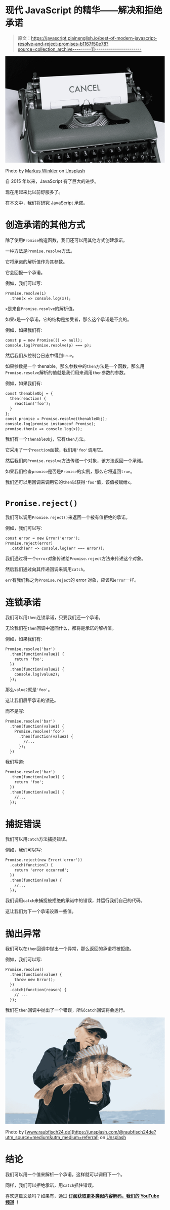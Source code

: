 # 现代 JavaScript 的精华——解决和拒绝承诺

> 原文：<https://javascript.plainenglish.io/best-of-modern-javascript-resolve-and-reject-promises-b1167f50e78?source=collection_archive---------11----------------------->

![](img/d9db4e4c4bebbdcf53d27bbf23e4ccbc.png)

Photo by [Markus Winkler](https://unsplash.com/@markuswinkler?utm_source=medium&utm_medium=referral) on [Unsplash](https://unsplash.com?utm_source=medium&utm_medium=referral)

自 2015 年以来，JavaScript 有了巨大的进步。

现在用起来比以前舒服多了。

在本文中，我们将研究 JavaScript 承诺。

# 创造承诺的其他方式

除了使用`Promise`构造函数，我们还可以用其他方式创建承诺。

一种方法是`Promise.resolve`方法。

它将承诺的解析值作为其参数。

它会回报一个承诺。

例如，我们可以写:

```
Promise.resolve(1)
  .then(x => console.log(x));
```

`x`是来自`Promise.resolve`的解析值。

如果`x`是一个承诺，它的结构是接受者，那么这个承诺是不变的。

例如，如果我们有:

```
const p = new Promise(() => null);
console.log(Promise.resolve(p) === p);
```

然后我们从控制台日志中得到`true`。

如果参数是一个 thenable，那么参数中的`then`方法是一个函数，那么用`Promise.resolve`解析的值就是我们用来调用`then`参数的参数。

例如，如果我们有:

```
const thenableObj = {
  then(reaction) {
    reaction('foo');
  }
};
const promise = Promise.resolve(thenableObj);
console.log(promise instanceof Promise); 
promise.then(x => console.log(x));
```

我们有一个`thenableObj`，它有`then`方法。

它采用了一个`reaction`函数，我们用`'foo'`调用它。

然后我们向`Promise.resolve`方法传递一个对象，该方法返回一个承诺。

如果我们检查`promise`是否是`Promise`的实例，那么它将返回`true`。

我们还可以用回调来调用它的`then`以获得`'foo'`值，该值被赋给`x`。

# `Promise.reject()`

我们可以调用`Promise.reject()`来返回一个被有值拒绝的承诺。

例如，我们可以写:

```
const error = new Error('error');
Promise.reject(error)
  .catch(err => console.log(err === error));
```

我们通过将一个`error`对象传递给`Promise.reject`方法来传递这个对象。

然后我们通过向其传递回调来调用`catch`。

`err`有我们称之为`Promise.reject`的 error 对象，应该和`error`一样。

# 连锁承诺

我们可以用`then`连锁承诺，只要我们还一个承诺。

无论我们在`then`回调中返回什么，都将是承诺的解析值。

例如，如果我们有:

```
Promise.resolve('bar')
  .then(function(value1) {
    return 'foo';
  })
  .then(function(value2) {
    console.log(value2);
  });
```

那么`value2`就是`'foo'`。

这让我们展平承诺的锁链。

而不是写:

```
Promise.resolve('bar')
  .then(function(value1) {
    Promise.resolve('foo')
      .then(function(value2) {
        //...
      });
  })
```

我们写道:

```
Promise.resolve('bar')
  .then(function(value1) {
    return 'foo';
  })
  .then(function(value2) {
    //...
  });
```

# 捕捉错误

我们可以用`catch`方法捕捉错误。

例如，我们可以写:

```
Promise.reject(new Error('error'))
  .catch(function() {
    return 'error occurred';
  })
  .then(function(value) {
    //...
  });
```

我们调用`catch`来捕捉被拒绝的承诺中的错误，并运行我们自己的代码。

这让我们为下一个承诺设置一些值。

# 抛出异常

我们可以在`then`回调中抛出一个异常，那么返回的承诺将被拒绝。

例如，我们可以写:

```
Promise.resolve()
  .then(function(value) {
    throw new Error();
  })
  .catch(function(reason) {
    // ...
  });
```

我们在`then`回调中抛出了一个错误，所以`catch`回调将会运行。

![](img/b0d85c2f3fbdcb9f5dc1a79e14ec8c88.png)

Photo by [www.raubfisch24.de](https://unsplash.com/@raubfisch24de?utm_source=medium&utm_medium=referral) on [Unsplash](https://unsplash.com?utm_source=medium&utm_medium=referral)

# 结论

我们可以用一个值来解析一个承诺，这样就可以调用下一个。

同样，我们可以拒绝承诺，用`catch`抓住错误。

喜欢这篇文章吗？如果有，通过 [**订阅获取更多类似内容解码，我们的 YouTube 频道**](https://www.youtube.com/channel/UCtipWUghju290NWcn8jhyAw?sub_confirmation=true) **！**
